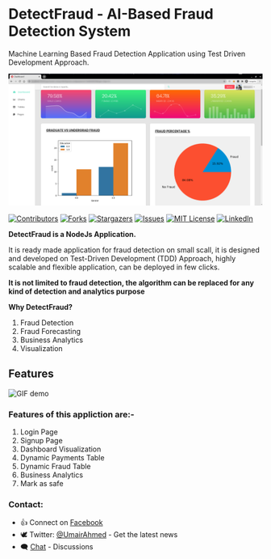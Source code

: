 # DetectFraud - AI-Based Fraud Detection System
Machine Learning Based Fraud Detection Application using Test Driven Development Approach.

<p align="center">
    <img alt="DetectFraud logo" title="DetectFraud Logo" src="DetectFraudLogo.png">
</p>

[![Contributors][contributors-shield]][contributors-url]
[![Forks][forks-shield]][forks-url]
[![Stargazers][stars-shield]][stars-url]
[![Issues][issues-shield]][issues-url]
[![MIT License][license-shield]][license-url]
[![LinkedIn][linkedin-shield]][linkedin-url]


**DetectFraud is a NodeJs Application.**

It is ready made application for fraud detection on small scall, it is designed and developed on Test-Driven Development (TDD) Approach, highly scalable and flexible application, can be deployed in few clicks.

**It is not limited to fraud detection, the algorithm can be replaced for any kind of detection and analytics purpose**

**Why DetectFraud?**

1. Fraud Detection
2. Fraud Forecasting
3. Business Analytics
4. Visualization

## Features

![GIF demo](https://github.com/u-ahmedofficial/DetectFraud/blob/master/DetectFraud.gif)

### Features of this appliction are:-

1. Login Page
2. Signup Page
3. Dashboard Visualization
4. Dynamic Payments Table
5. Dynamic Fraud Table
6. Business Analytics
7. Mark as safe

### Contact:

- 👍 Connect on [Facebook](https://www.facebook.com/u.ahmedofficial)
- 🕊 Twitter: [@UmairAhmed](https://twitter.com/u_ahmedofficial) - Get the latest news
- 🗨 [Chat](https://linkedin.com/in/umairahmedofficial) - Discussions



[contributors-shield]: https://img.shields.io/github/contributors/u-ahmedofficial/DetectFraud.svg?style=flat-square
[contributors-url]: https://github.com/u-ahmedofficial/DetectFraud/graphs/contributors
[forks-shield]: https://img.shields.io/github/forks/u-ahmedofficial/DetectFraud.svg?style=flat-square
[forks-url]: https://github.com/u-ahmedofficial/DetectFraud/network/members
[stars-shield]: https://img.shields.io/github/stars/u-ahmedofficial/DetectFraud.svg?style=flat-square
[stars-url]: https://github.com/u-ahmedofficial/DetectFraud/stargazers
[issues-shield]: https://img.shields.io/github/issues/u-ahmedofficial/DetectFraud.svg?style=flat-square
[issues-url]: https://github.com/u-ahmedofficial/DetectFraud/issues
[license-shield]: https://img.shields.io/github/license/u-ahmedofficial/DetectFraud.svg?style=flat-square
[license-url]: https://github.com/u-ahmedofficial/DetectFraud/blob/master/LICENSE.txt
[linkedin-shield]: https://img.shields.io/badge/-LinkedIn-black.svg?style=flat-square&logo=linkedin&colorB=555
[linkedin-url]: https://www.linkedin.com/in/umairahmedofficial/

